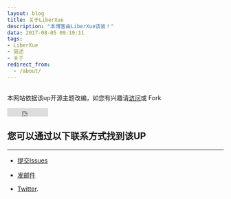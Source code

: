 ```yaml
---
layout: blog
title: 关于LiberXue
description: "本博客由LiberXue该装！"
data: 2017-08-05 09:19:11
tags: 
- LiberXue
- 简述
- 关于
redirect_from:
  - /about/
---
```


##
本网站依据该up开源主题改编，如您有兴趣请[访问](https://github.com/Liberxue/liberxue.github.io)或 Fork
 
<iframe src="http://ghbtns.com/github-btn.html?user=liberxue&repo=liberxue.github.io&type=fork&count=true" allowtransparency="true" frameborder="0" scrolling="0" width="95" height="20"></iframe>
 

## 您可以通过以下联系方式找到该UP
***
 

* [提交Issues](https://github.com/Liberxue/liberxue.github.io/issues)
 
* [发邮件](mailto:liberxue@gmail.com)
 
* [Twitter](https://twitter.com/liberxue).
